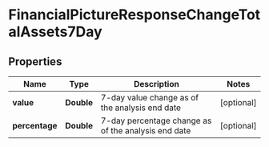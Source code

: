 
# FinancialPictureResponseChangeTotalAssets7Day

## Properties
Name | Type | Description | Notes
------------ | ------------- | ------------- | -------------
**value** | **Double** | 7-day value change as of the analysis end date |  [optional]
**percentage** | **Double** | 7-day percentage change as of the analysis end date |  [optional]



